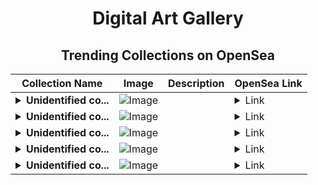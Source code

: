 <div align="center">

# Digital Art Gallery

## Trending Collections on OpenSea

| Collection Name                       | Image                                                                                     | Description                       | OpenSea Link                                                                                          |
|---------------------------------------|-------------------------------------------------------------------------------------------|-----------------------------------|--------------------------------------------------------------------------------------------------------|
| **<details><summary>Unidentified co...</summary>Unidentified contract f455c34f-7d9f-44e9-9c70-8108775a35fb</details>** | ![Image](https://i.seadn.io/s/raw/files/a837708742ad8afcb35eb60ba787976d.jpg?w=500&auto=format?w=200&auto=format) |  | <details><summary>Link</summary>[Unidentified contract f455c34f-7d9f-44e9-9c70-8108775a35fb](https://opensea.io/collection/unidentified-contract-f455c34f-7d9f-44e9-9c70-8108)</details> |
| **<details><summary>Unidentified co...</summary>Unidentified contract 97b2692e-33e9-46b7-87e5-7c46665ba94c</details>** | ![Image](https://i.seadn.io/s/raw/files/e9acf51ddce687ccf33c485e916aec1b.jpg?w=500&auto=format?w=200&auto=format) |  | <details><summary>Link</summary>[Unidentified contract 97b2692e-33e9-46b7-87e5-7c46665ba94c](https://opensea.io/collection/unidentified-contract-97b2692e-33e9-46b7-87e5-7c46)</details> |
| **<details><summary>Unidentified co...</summary>Unidentified contract 15259ef7-ce13-46f9-8e56-7f7d03524dcc</details>** | ![Image](https://i.seadn.io/s/raw/files/a837708742ad8afcb35eb60ba787976d.jpg?w=500&auto=format?w=200&auto=format) |  | <details><summary>Link</summary>[Unidentified contract 15259ef7-ce13-46f9-8e56-7f7d03524dcc](https://opensea.io/collection/unidentified-contract-15259ef7-ce13-46f9-8e56-7f7d)</details> |
| **<details><summary>Unidentified co...</summary>Unidentified contract b073e981-0481-4757-aadf-dc6d15ffdc56</details>** | ![Image](https://i.seadn.io/s/raw/files/e9acf51ddce687ccf33c485e916aec1b.jpg?w=500&auto=format?w=200&auto=format) |  | <details><summary>Link</summary>[Unidentified contract b073e981-0481-4757-aadf-dc6d15ffdc56](https://opensea.io/collection/unidentified-contract-b073e981-0481-4757-aadf-dc6d)</details> |
| **<details><summary>Unidentified co...</summary>Unidentified contract 00df09b5-237e-4830-ba7d-dbe289539a8c</details>** | ![Image](https://i.seadn.io/s/raw/files/a837708742ad8afcb35eb60ba787976d.jpg?w=500&auto=format?w=200&auto=format) |  | <details><summary>Link</summary>[Unidentified contract 00df09b5-237e-4830-ba7d-dbe289539a8c](https://opensea.io/collection/unidentified-contract-00df09b5-237e-4830-ba7d-dbe2)</details> |

</div>